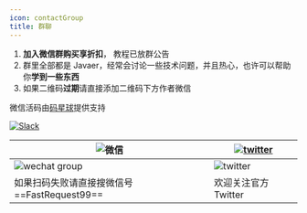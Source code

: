 ```yaml
---
icon: contactGroup
title: 群聊
---
```


1. **加入微信群购买享折扣️**， 教程已放群公告
2. 群里全部都是 Javaer，经常会讨论一些技术问题，并且热心，也许可以帮助你**学到一些东西**
3. 如果二维码**过期**请直接添加二维码下方作者微信

微信活码由[码星球](http://hm.hencoder.cn/)提供支持

[![Slack](https://img.shields.io/static/v1?label=Slack&message=Restful%20Fast%20Request&logo=slack&color=38B580)](https://join.slack.com/t/restfulfastrequest/shared_invite/zt-1we57vum8-TALhTHI2uNmPF2bx1NDyWw)

| ![微信](https://img.shields.io/static/v1?label=wechat&message=微信&logo=wechat&color=07C160) | [![twitter](https://img.shields.io/static/v1?label=Twitter&message=FastRequest666&logo=twitter&color=FC8D34)](https://twitter.com/FastRequest666) |
| -------------------------------------------------------------------------------------------- | ------------------------------------------------------------------------------------------------------------------------------------------------- |
| ![wechat group](/img/wechatGroup.png)                                                        | ![twitter](/img/twitter.png)                                                                                                                      |
| 如果扫码失败请直接搜微信号==FastRequest99==                                                  | 欢迎关注官方 Twitter                                                                                                                              |
